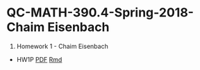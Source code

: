 # QC-MATH-390.4-Spring-2018-Chaim Eisenbach
1. Homework 1 - Chaim Eisenbach
  * HW1P [PDF](https://github.com/ceisenbach/QC-MATH-390.4-Spring-2018/blob/master/hw01pChaimEisenbach.pdf) [Rmd](https://github.com/ceisenbach/QC-MATH-390.4-Spring-2018/blob/master/hw01pChaimEisenbach.Rmd)
